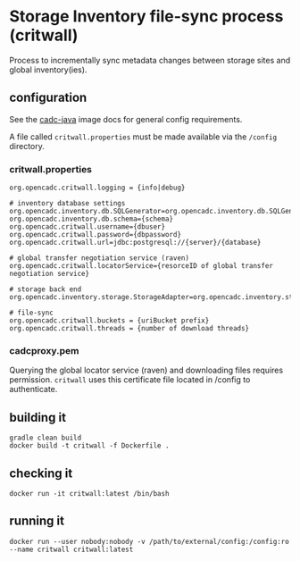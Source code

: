 # Storage Inventory file-sync process (critwall)

Process to incrementally sync metadata changes between storage sites and global inventory(ies).

## configuration
See the [cadc-java](https://github.com/opencadc/docker-base/tree/master/cadc-java) image docs for general config requirements.

A file called `critwall.properties` must be made available via the `/config` directory.

### critwall.properties
```
org.opencadc.critwall.logging = {info|debug}

# inventory database settings
org.opencadc.inventory.db.SQLGenerator=org.opencadc.inventory.db.SQLGenerator
org.opencadc.inventory.db.schema={schema}
org.opencadc.critwall.username={dbuser}
org.opencadc.critwall.password={dbpassword}
org.opencadc.critwall.url=jdbc:postgresql://{server}/{database}

# global transfer negotiation service (raven)
org.opencadc.critwall.locatorService={resorceID of global transfer negotiation service}

# storage back end
org.opencadc.inventory.storage.StorageAdapter=org.opencadc.inventory.storage.fs.FileSystemStorageAdapter

# file-sync
org.opencadc.critwall.buckets = {uriBucket prefix}
org.opencadc.critwall.threads = {number of download threads}
```

### cadcproxy.pem
Querying the global locator service (raven) and downloading files requires permission. `critwall` uses 
this certificate file located in /config to authenticate.

## building it
```
gradle clean build
docker build -t critwall -f Dockerfile .
```

## checking it
```
docker run -it critwall:latest /bin/bash
```

## running it
```
docker run --user nobody:nobody -v /path/to/external/config:/config:ro --name critwall critwall:latest
```


